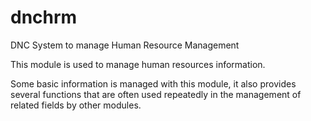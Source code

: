 # dnchrm
DNC System to manage Human Resource Management

This module is used to manage human resources information.

Some basic information is managed with this module,
it also provides several functions that are often used repeatedly
in the management of related fields by other modules.
